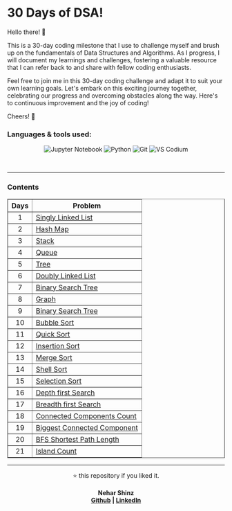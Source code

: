 # 30 Days of DSA!

Hello there! 👋

This is a 30-day coding milestone that I use to challenge myself and brush up on the fundamentals of Data Structures and Algorithms. As I progress, I will document my learnings and challenges, fostering a valuable resource that I can refer back to and share with fellow coding enthusiasts.

Feel free to join me in this 30-day coding challenge and adapt it to suit your own learning goals. Let's embark on this exciting journey together, celebrating our progress and overcoming obstacles along the way. Here's to continuous improvement and the joy of coding!

Cheers! 🚀

### Languages & tools used:

<div align="center">

![Jupyter Notebook](https://img.shields.io/badge/Jupyter-F37626.svg?style=for-the-badge&logo=Jupyter&logoColor=white)
![Python](https://img.shields.io/badge/python-3670A0?style=for-the-badge&logo=python&logoColor=ffdd54)
![Git](https://img.shields.io/badge/Git-F05032.svg?style=for-the-badge&logo=Git&logoColor=white)
![VS Codium](https://img.shields.io/badge/VSCodium-2F80ED.svg?style=for-the-badge&logo=VSCodium&logoColor=white)

</div>
<br>

---

### Contents

<table align="center" border=solid width=100%>
    <tr>
        <th><strong><center>Days</center></strong></th>
        <th><strong><center>Problem</center></strong></th>
    </tr>
    <tr>
        <td><center>1</center></td>    
        <td>
            <a href="01. Singly Linked List.ipynb">
                Singly Linked List
            </a>
        </td>  
    </tr>
    <tr>
        <td><center>2</center></td> 
         <td>
            <a href="02. Hashmap.ipynb">
                Hash Map
            </a>
        </td>   
    </tr>
	<tr>
        <td><center>3</center></td>    
         <td>
            <a href="03. Stack.ipynb">
                Stack
            </a>
        </td>   
    </tr>
    <tr>
        <td><center>4</center></td>    
         <td>
            <a href="04. Queue.ipynb">
                Queue
            </a>
        </td>   
    </tr>
    <tr>
        <td><center>5</center></td>    
         <td>
            <a href="05. Tree.ipynb">
                Tree
            </a>
        </td>   
    </tr>
    <tr>
        <td><center>6</center></td>    
         <td>
            <a href="06. Doubly Linked List.ipynb">
                Doubly Linked List
            </a>
        </td>   
    </tr>
    <tr>
        <td><center>7</center></td>    
         <td>
            <a href="07. Binary Search Tree.ipynb">
                Binary Search Tree
            </a>
        </td>   
    </tr>
    <tr>
        <td><center>8</center></td>    
         <td>
            <a href="08. Graph.ipynb">
                Graph
            </a>
        </td>   
    </tr>
    <tr>
        <td><center>9</center></td>    
         <td>
            <a href="09. Binary Search.ipynb">
                Binary Search Tree
            </a>
        </td>   
    </tr>
    <tr>
        <td><center>10</center></td>    
         <td>
            <a href="10. Bubble Sort.ipynb">
                Bubble Sort
            </a>
        </td>   
    </tr>
    <tr>
        <td><center>11</center></td>    
         <td>
            <a href="11. Quick Sort.ipynb">
                Quick Sort
            </a>
        </td>   
    </tr>
    <tr>
        <td><center>12</center></td>    
         <td>
            <a href="12. Insertion Sort.ipynb">
                Insertion Sort
            </a>
        </td>
    </tr>
    <tr>
        <td><center>13</center></td>    
         <td>
            <a href="13. Merge Sort.ipynb">
                Merge Sort
            </a>
        </td>   
    </tr>
    <tr>
        <td><center>14</center></td>    
         <td>
            <a href="14. Shell Sort.ipynb">
                Shell Sort
            </a>
        </td>   
    </tr> 
    <tr>
        <td><center>15</center></td>    
         <td>
            <a href="15. Selection Sort.ipynb">
                Selection Sort
            </a>
        </td>   
    </tr>
    <tr>
        <td><center>16</center></td>    
         <td>
            <a href="16. DFS.ipynb">
                Depth first Search
            </a>
        </td>   
    </tr> 
    <tr>
        <td><center>17</center></td>    
         <td>
            <a href="17. BFS.ipynb">
                Breadth first Search
            </a>
        </td>   
    </tr> 
    <tr>
        <td><center>18</center></td>    
         <td>
            <a href="18. Connected Components Count.ipynb">
                Connected Components Count
            </a>
        </td>   
    </tr> 
    <tr>
        <td><center>19</center></td>    
         <td>
            <a href="19. Biggest Connected Component.ipynb">
                Biggest Connected Component
            </a>
        </td>   
    </tr>
    <tr>
        <td><center>20</center></td>    
         <td>
            <a href="20. BFS Shortest Path Length.ipynb">
                BFS Shortest Path Length
            </a>
        </td>   
    </tr>
    <tr>
        <td><center>21</center></td>    
         <td>
            <a href="21. Island Count.ipynb">
                Island Count
            </a>
        </td>   
    </tr>
</table>

---

<p align="center">
⭐ this repository if you liked it.
<br>
<br>
<b>Nehar Shinz<b>
<br>
<a href="https://github.com/Nehar-Shinz">Github</a> | <a href="https://www.linkedin.com/in/neharshinz">LinkedIn</a>
</p>
